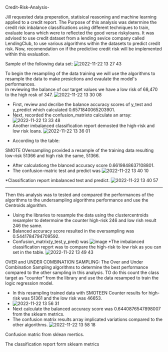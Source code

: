  Credit-Risk-Analysis-
 
   Jill requested data preperation, statisical reasoning and machine learning applied to a credit report. The Purpose of this analysis was determine the credit risk inbalance classifications using different techniques to train, evaluate loans which were to reflected the good verse riskyloans.
   It was advised to use credit dataset from a lending sevice company called LendingClub, to use various algorithms within the datasets to predict credit risk. Now, recomendation on if the predictive credit risk will be implemented within this evaluation.   
   
   Sample of the following data set:
   ![2022-11-22 13 27 43](https://user-images.githubusercontent.com/107796290/203392959-c16b1837-5ca0-4cf8-b90f-f66f7eaf256b.png)

   
   To begin the resampling  of the data training we will use the algorithms to resample the data to make presictions and evaulate the model's performances.  
   In reviewing the balance of our target values we have a low risk of 68,470 to the high rosk of 347. ![2022-11-22 13 30 08](https://user-images.githubusercontent.com/107796290/203393490-4050bc80-8360-43ab-83c5-cddc6e684270.png)

   * First, review and decribe the balance accuracy scores of y_test and y_predict which calculated 0.6571840065203901. 
   * Next, recorded the confusion_matrixto calculate an array:![2022-11-22 13 33 48](https://user-images.githubusercontent.com/107796290/203394005-f06395e9-76c3-4238-8948-89419a13d7af.png)
   * Another imbalanced classification report demosted the high-risk and low risk loans. 
  ![2022-11-22 13 36 01](https://user-images.githubusercontent.com/107796290/203394571-34cbe97b-3761-4931-bd8b-8ee067b72933.png)

  - According to the table:



SMOTE OVersampling provided a resample of the training data resulting low-risk 51366 and high risk the same, 51366.  
* After calculationg the blanced accuracy score 0.6619848637108801.
* The confusion-matric test and predict was ![2022-11-22 13 40 10](https://user-images.githubusercontent.com/107796290/203395190-b7b69331-fbca-4dc5-a3fe-0cc4fd5e23f2.png)

*Classification report imbalanced test and predict.
![2022-11-22 13 40 57](https://user-images.githubusercontent.com/107796290/203395425-32a81fea-baab-4b95-9b46-10844345f7bb.png)
****

Then this analysis was to tested and compared the performances of the algorithms to the undersampling algorithms performance and use the Centroids algorithm.
* Using the libraries to resample the data using the clustercentroids resampler to determoine the counter high-risk 246 and low rish result 246 the same. 
* Balanced accuracy score resulted in the oversampling was 0.5441784794709592.
* Confusion_matrix(y_test,y_pred) was ![image](https://user-images.githubusercontent.com/107796290/203396816-6d19a435-d1c5-4746-886e-b7a26b7bf908.png)
*The imbalanced classification report was to compare the high-risk to low risk as you can set in the table.
![2022-11-22 13 49 43](https://user-images.githubusercontent.com/107796290/203397099-366e748b-c3be-433b-b9c2-81f073283c53.png)


OVER and UNDER COMBINATION SAMPLING:
The Over and Under Combination Sampling algorithms to determine the best performance compared to the other sampling in this analysis. TO do this count the class target as "counter" from the library and use the data resamped to train the logic regression model.

* In this resampling trained data with SMOTEEN Counter results for high-risk was 51361 and the low risk was 46653. 
* ![2022-11-22 13 56 31](https://user-images.githubusercontent.com/107796290/203398180-97ed5a48-c70c-41f7-9c25-2dedaaa937c7.png)
* Next calculate the balanced accuracy score was 0.6440876547898007 from the sklearn metrics. 
* The confusion matrix results array implicated variations compared to the other algorithms.
![2022-11-22 13 58 18](https://user-images.githubusercontent.com/107796290/203398525-8a41c199-cecd-4dd8-9975-05450c94dd4c.png)


Confusion matric from sklean mertics. 

The classification report form sklearn metrics 
